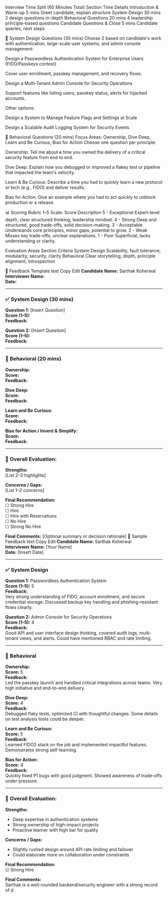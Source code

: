 Interview Time Split (60 Minutes Total)
Section	Time	Details
Introduction & Warm-up	5 mins	Greet candidate, explain structure
System Design	30 mins	2 design questions in-depth
Behavioral Questions	20 mins	4 leadership principle-based questions
Candidate Questions & Close	5 mins	Candidate queries, next steps

🔧 System Design Questions (30 mins)
Choose 2 based on candidate's work with authentication, large-scale user systems, and admin console management:

Design a Passwordless Authentication System for Enterprise Users (FIDO/Passkeys context)

Cover user enrollment, passkey management, and recovery flows.

Design a Multi-Tenant Admin Console for Security Operations

Support features like listing users, passkey status, alerts for hijacked accounts.

Other options:

Design a System to Manage Feature Flags and Settings at Scale

Design a Scalable Audit Logging System for Security Events

🧠 Behavioral Questions (20 mins)
Focus Areas: Ownership, Dive Deep, Learn and Be Curious, Bias for Action
Choose one question per principle:

Ownership:
Tell me about a time you owned the delivery of a critical security feature from end to end.

Dive Deep:
Explain how you debugged or improved a flakey test or pipeline that impacted the team's velocity.

Learn & Be Curious:
Describe a time you had to quickly learn a new protocol or tech (e.g., FIDO) and deliver results.

Bias for Action:
Give an example where you had to act quickly to unblock production or a release.

📊 Scoring Rubric
1–5 Scale:
Score	Description
5 - Exceptional	Expert-level depth, clear structured thinking, leadership mindset.
4 - Strong	Deep and structured, good trade-offs, solid decision-making.
3 - Acceptable	Understands core principles, minor gaps, potential to grow.
2 - Weak	Misses key trade-offs, unclear explanations.
1 - Poor	Superficial, lacks understanding or clarity.

Evaluation Areas
Section	Criteria
System Design	Scalability, fault tolerance, modularity, security, clarity
Behavioral	Clear storytelling, depth, principle alignment, introspection

📝 Feedback Template
text
Copy
Edit
**Candidate Name:** Sarthak Koherwal  
**Interviewer Name:**  
**Date:**  

---

### ✅ System Design (30 mins)

**Question 1:** [Insert Question]  
**Score (1–5):**  
**Feedback:**  

**Question 2:** [Insert Question]  
**Score (1–5):**  
**Feedback:**  

---

### 🧠 Behavioral (20 mins)

**Ownership:**  
**Score:**  
**Feedback:**  

**Dive Deep:**  
**Score:**  
**Feedback:**  

**Learn and Be Curious:**  
**Score:**  
**Feedback:**  

**Bias for Action / Invent & Simplify:**  
**Score:**  
**Feedback:**  

---

### 🧾 Overall Evaluation:

**Strengths:**  
[List 2–3 highlights]

**Concerns / Gaps:**  
[List 1–2 concerns]

**Final Recommendation:**  
☐ Strong Hire  
☐ Hire  
☐ Hire with Reservations  
☐ No Hire  
☐ Strong No Hire

**Final Comments:**
[Optional summary or decision rationale]
🧪 Sample Feedback
text
Copy
Edit
**Candidate Name:** Sarthak Koherwal  
**Interviewer Name:** [Your Name]  
**Date:** [Insert Date]  

---

### ✅ System Design

**Question 1:** Passwordless Authentication System  
**Score (1–5):** 5  
**Feedback:**  
Very strong understanding of FIDO, account enrollment, and secure credential storage. Discussed backup key handling and phishing-resistant flows clearly. 

**Question 2:** Admin Console for Security Operations  
**Score (1–5):** 4  
**Feedback:**  
Good API and user interface design thinking, covered audit logs, multi-tenant views, and alerts. Could have mentioned RBAC and rate limiting.

---

### 🧠 Behavioral

**Ownership:**  
**Score:** 5  
**Feedback:**  
Led the passkey launch and handled critical integrations across teams. Very high initiative and end-to-end delivery.

**Dive Deep:**  
**Score:** 4  
**Feedback:**  
Debugged flaky tests, optimized CI with thoughtful changes. Some details on test analysis tools could be deeper.

**Learn and Be Curious:**  
**Score:** 5  
**Feedback:**  
Learned FIDO2 stack on the job and implemented impactful features. Demonstrates strong self-learning.

**Bias for Action:**  
**Score:** 4  
**Feedback:**  
Quickly fixed P1 bugs with good judgment. Showed awareness of trade-offs under pressure.

---

### 🧾 Overall Evaluation:

**Strengths:**  
- Deep expertise in authentication systems  
- Strong ownership of high-impact projects  
- Proactive learner with high bar for quality  

**Concerns / Gaps:**  
- Slightly rushed design around API rate limiting and failover  
- Could elaborate more on collaboration under constraints  

**Final Recommendation:**  
☑ Strong Hire

**Final Comments:**  
Sarthak is a well-rounded backend/security engineer with a strong record of d
